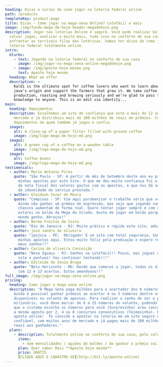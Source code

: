 ```yaml
---
heading: Dicas e cursos de como jogar na loteria federal online
path: /products
templateKey: product-page
title: Dicas - Como jogar na mega-sena Online? Lotofácil e mais
image: /img/fundo-mega-de-hoje-header-megadehoje.png
description: Jogar nas loterias Online é seguro. Você pode realizar boloes,
  salvar jogos, analisar e muito mais, tudo isso no conforto de sua casa, sem
  enfrentar as terríveis filas das lotéricas. Vamos ter dicas de como jogar na
  loteria federal totalmente online.
intro:
  blurbs:
    - text: Jogando na loteria federal no conforto de sua casa
      image: /img/jogar-na-mega-sena-online-megadehoje.png
    - image: /img/aposte-hoje-mesmo.png
      text: Aposte hoje mesmo
  heading: What we offer
  description: >
    Kaldi is the ultimate spot for coffee lovers who want to learn about their
    java’s origin and support the farmers that grew it. We take coffee
    production, roasting and brewing seriously and we’re glad to pass that
    knowledge to anyone. This is an edit via identity...
main:
  heading: Depoimentos
  description: Escolhemos um site de confiança que está a mais de 12 anos no
    mercado e já distribuiu mais de 100 milhões de reais em prêmios. Confira os
    depoimentos de quem também já jogou e confia.
  image1:
    alt: A close-up of a paper filter filled with ground coffee
    image: /img/logo-mega-de-hoje-md.png
  image2:
    alt: A green cup of a coffee on a wooden table
    image: /img/logo-mega-de-hoje-md.png
  image3:
    alt: Coffee beans
    image: /img/logo-mega-de-hoje-md.png
testimonials:
  - author: Mario Antonio Pires
    quote: "São Paulo - SP: A partir do mês de Setembro deste ano eu passei a fazer
      minhas apostas por este Site. O que me deu muita confiança foi a emissão
      da nota fiscal dos valores gastos com as apostas, o que nos dá segurança
      da idoneidade do serviço prestado."
  - author: Gleidson Cezar de Moura
    quote: "Campinas - SP: Vim aqui parabenizar o trabalho sério que vocês fazem.
      Ainda não ganhei um prêmio de expressão, mas vejo que jogando com vocês as
      chances aumentam de forma real. Quero tentar jogar sempre e com certeza
      estarei no bolão da Mega da Virada. Gosto de jogar em bolão porque todo
      mundo ganha. Abraços!"
  - author: Norma Freitas da Costa
    quote: "Rio de Janeiro - RJ: Muito prático e rápido este site, adorei!!!!!"
  - author: josé sandro de oliveira
    quote: "ipojuca - PE:  Obrigado! É um site com total segurança. Sempre faço
      minhas apostas aqui. Estou muito feliz pela premiação e espero realizar
      meus sonhos!!"
  - author: Carina de oliveira Conceição
    quote: "Nova Iguaçu - RJ: Ganhei na Lotofácil!! Pouco, mas joguei de primeira no
      site e pontuei! Vou continuar tentando!!!"
  - author: Edileide de Souza Braga
    quote: "Belo Horizonte - MG: Desde que comecei a jogar, todos os dias eu ganho
      com 12 e 13 acertos. Estou amandoooo!!"
full_image: /img/jogar-na-mega-sena-online.png
pricing:
  heading: Como jogar a mega-sena online
  description: "A Mega-Sena paga milhões para o acertador dos 6 números sorteados.
    Ainda é possível ganhar prêmios ao acertar 4 ou 5 números dentre os 60
    disponíveis no volante de apostas. Para realizar o sonho de ser o próximo
    milionário, você deve marcar de 6 a 15 números do volante, podendo deixar
    que o sistema escolha os números para você (Surpresinha) e/ou concorrer com
    a mesma aposta por 2, 4 ou 8 concursos consecutivos (Teimosinha). Faça sua
    aposta online:  Te convido a apostar na loteria em um site seguro e
    confiável, com muitos anos de mercado e já pagou mais de 100 milhões de
    reais aos ganhadores."
  plans:
    - description: Totalmente online no conforto de sua casa, pelo celular ou computador.
      items:
        - Sem mensalidades / opções de bolões / Ao ganhar o prêmio vai direto para sua conta
      plan: Quer saber Mais **Aposte hoje mesmo**
      price: GRÁTIS
      [CLIQUE AQUI E CADASTRE-SE](http://bit.ly/aposte-online)
---
```

